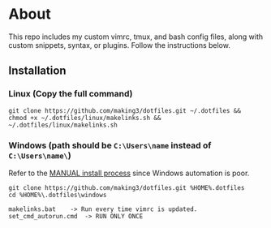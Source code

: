 # About
This repo includes my custom vimrc, tmux, and bash config files, along with custom snippets, syntax, or plugins. Follow the instructions below.

## Installation

### Linux (Copy the full command)
    
    git clone https://github.com/making3/dotfiles.git ~/.dotfiles &&
    chmod +x ~/.dotfiles/linux/makelinks.sh &&
    ~/.dotfiles/linux/makelinks.sh

### Windows (path should be `C:\Users\name` instead of `C:\Users\name\`)

Refer to the [MANUAL install process](windows/MANUAL.md) since Windows automation is poor. 

    git clone https://github.com/making3/dotfiles.git %HOME%.dotfiles
    cd %HOME%\.dotfiles\windows

    makelinks.bat    -> Run every time vimrc is updated.
    set_cmd_autorun.cmd  -> RUN ONLY ONCE
